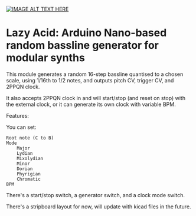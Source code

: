 
[![IMAGE ALT TEXT HERE](https://img.youtube.com/vi/UVDcDXz7URg/0.jpg)](https://www.youtube.com/shorts/UVDcDXz7URg)

# Lazy Acid: Arduino Nano-based random bassline generator for modular synths

This module generates a random 16-step bassline quantised to a chosen scale, using 1/16th to 1/2 notes, and outputs pitch CV, trigger CV, and 2PPQN clock. 

It also accepts 2PPQN clock in and will start/stop (and reset on stop) with the external clock, or it can generate its own clock with variable BPM. 

Features: 

You can set: 

    Root note (C to B)
    Mode
        Major
        Lydian
        Mixolydian
        Minor
        Dorian
        Phyrigian
        Chromatic
    BPM

There's a start/stop switch, a generator switch, and a clock mode switch. 

There's a stripboard layout for now, will update with kicad files in the future.



